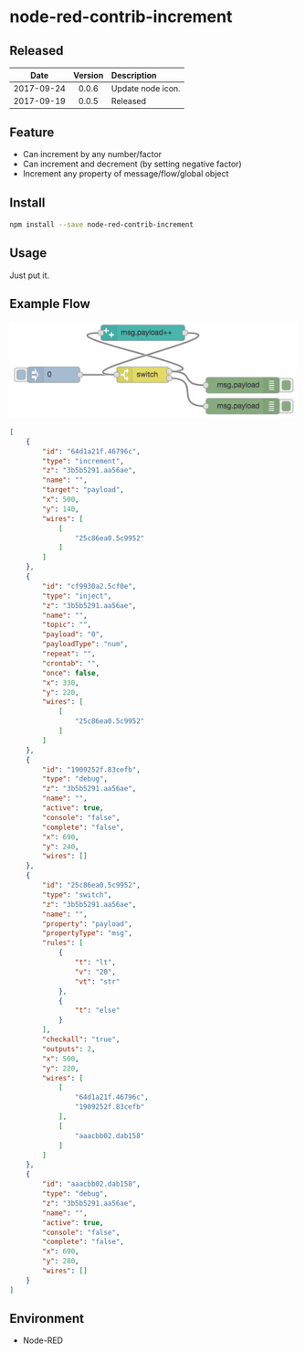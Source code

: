 # node-red-contrib-increment

## Released

|Date|Version|Description|
|:--:|:-----:|:----------|
|2017-09-24|0.0.6|Update node icon.|
|2017-09-19|0.0.5|Released|

## Feature

* Can increment by any number/factor
* Can increment and decrement (by setting negative factor)
* Increment any property of message/flow/global object

## Install

```bash
npm install --save node-red-contrib-increment
```

## Usage

Just put it.

## Example Flow

![Flow](./screenshots/example-flow.png)

```json
[
    {
        "id": "64d1a21f.46796c",
        "type": "increment",
        "z": "3b5b5291.aa56ae",
        "name": "",
        "target": "payload",
        "x": 500,
        "y": 140,
        "wires": [
            [
                "25c86ea0.5c9952"
            ]
        ]
    },
    {
        "id": "cf9930a2.5cf0e",
        "type": "inject",
        "z": "3b5b5291.aa56ae",
        "name": "",
        "topic": "",
        "payload": "0",
        "payloadType": "num",
        "repeat": "",
        "crontab": "",
        "once": false,
        "x": 330,
        "y": 220,
        "wires": [
            [
                "25c86ea0.5c9952"
            ]
        ]
    },
    {
        "id": "1909252f.83cefb",
        "type": "debug",
        "z": "3b5b5291.aa56ae",
        "name": "",
        "active": true,
        "console": "false",
        "complete": "false",
        "x": 690,
        "y": 240,
        "wires": []
    },
    {
        "id": "25c86ea0.5c9952",
        "type": "switch",
        "z": "3b5b5291.aa56ae",
        "name": "",
        "property": "payload",
        "propertyType": "msg",
        "rules": [
            {
                "t": "lt",
                "v": "20",
                "vt": "str"
            },
            {
                "t": "else"
            }
        ],
        "checkall": "true",
        "outputs": 2,
        "x": 500,
        "y": 220,
        "wires": [
            [
                "64d1a21f.46796c",
                "1909252f.83cefb"
            ],
            [
                "aaacbb02.dab158"
            ]
        ]
    },
    {
        "id": "aaacbb02.dab158",
        "type": "debug",
        "z": "3b5b5291.aa56ae",
        "name": "",
        "active": true,
        "console": "false",
        "complete": "false",
        "x": 690,
        "y": 280,
        "wires": []
    }
]
```

## Environment

* Node-RED
